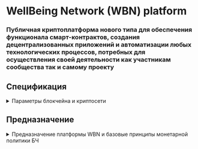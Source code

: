 ﻿# WellBeing Network (WBN) platform
 ### Публичная криптоплатформа нового типа для обеспечения функционала смарт-контрактов, создания децентрализованных приложений и автоматизации любых технологических процессов, потребных для осуществления своей деятельности как участникам сообщества так и самому проекту
 ## Спецификация
 <details>
 <summary>Параметры блокчейна и криптосети
</summary>
___
* Название: WBN
* Консенсус: PoW
* Алгоритм:  Terahash (sha3 + оптимизация на использование памяти)
* Максимальная эмиссия: 1 млрд (WBN)
* Вознаграждение за блок: одна миллиардная часть остатка нераспределенной суммы монет счета 0 умножается на 9
* Фонды разработки и продвижения: до 10% от добытого майнерами
* Время генерации блока: 3 секунды
* Время подтверждения блока: 8 секунд
* Размер блока: 350 Кбайт
* Скорость: 1000 транзакций в секунду
* Комиссия в транзакциях: бесплатно
* Криптография: sha3, secp256k1
* Платформа: Node.JS
* Язык смарт-контрактов: Javascript
</details>

## Предназначение
 <details>
 <summary>Предназначение платформы WBN и базовые принципы монетарной политики БЧ</summary>
___
+ Платформа создана для формирования защищенной цифровой среды обеспечивающей p2p коммуникации между участниками проекта и позволяющей осуществлять обмен ценностями без участия посредников.
+ Технические возможности платформы позволяют развертывать программные комплексы, работающие независимо от какого либо конкретного компьютера и выполняющие разнообразные задачи, которые возникают в процессе жизнедеятельности социума, использующего эту платформу для своих целей.
+ Мерилом ценности установлена уникальная электронная запись, полученная в результате хэширования данных, записываемая и сохраняемая в блокчейне платформы и, благодаря техническим решениям, созданным автором исходных кодов, остающаяся неизменной после завешения процесса передачи.
+ Эта ценность имеет признаки денег благодаря своей уникальности, делимости и простоте передачи между участниками хозяйственных, финансовых и иных материальных рассчетов, осуществляемых при помощи криптоплатформы WellBeing Network.
+ Монеты хранятся на счетах, по аналогии с банковскими счетами.
+ Номера счетов генерируются системой по порядку, нумеруясь от нуля и далее, по порядку.
+ Нулевой номер счета имеет системный аккаунт, на который первоначально эмитировано 1 млрд монет.
+ Для создания нового счета необходимо отправить в сеть специальную транзакцию при помощи интерфейса кошелька , в которой указывается публичный ключ владельца и необязательный параметр - "Публичное имя": осмысленное название создаваемого счёта (строка до 40 байт длины).
+ Название желательно для проверки правильности ввода номера счета при отправке платежа.
</details>
